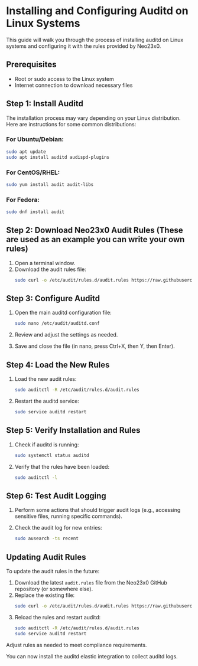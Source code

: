# Installing and Configuring Auditd on Linux Systems

This guide will walk you through the process of installing auditd on Linux systems and configuring it with the rules provided by Neo23x0.

## Prerequisites

- Root or sudo access to the Linux system
- Internet connection to download necessary files

## Step 1: Install Auditd

The installation process may vary depending on your Linux distribution. Here are instructions for some common distributions:

### For Ubuntu/Debian:

```bash
sudo apt update
sudo apt install auditd audispd-plugins
```

### For CentOS/RHEL:

```bash
sudo yum install audit audit-libs
```

### For Fedora:

```bash
sudo dnf install audit
```

## Step 2: Download Neo23x0 Audit Rules (These are used as an example you can write your own rules)

1. Open a terminal window.
2. Download the audit rules file:
   ```bash
   sudo curl -o /etc/audit/rules.d/audit.rules https://raw.githubusercontent.com/Neo23x0/auditd/master/audit.rules
   ```

## Step 3: Configure Auditd

1. Open the main auditd configuration file:
   ```bash
   sudo nano /etc/audit/auditd.conf
   ```

2. Review and adjust the settings as needed.

3. Save and close the file (in nano, press Ctrl+X, then Y, then Enter).

## Step 4: Load the New Rules

1. Load the new audit rules:
   ```bash
   sudo auditctl -R /etc/audit/rules.d/audit.rules
   ```

2. Restart the auditd service:
   ```bash
   sudo service auditd restart
   ```

## Step 5: Verify Installation and Rules

1. Check if auditd is running:
   ```bash
   sudo systemctl status auditd
   ```

2. Verify that the rules have been loaded:
   ```bash
   sudo auditctl -l
   ```

## Step 6: Test Audit Logging

1. Perform some actions that should trigger audit logs (e.g., accessing sensitive files, running specific commands).

2. Check the audit log for new entries:
   ```bash
   sudo ausearch -ts recent
   ```

## Updating Audit Rules

To update the audit rules in the future:

1. Download the latest `audit.rules` file from the Neo23x0 GitHub repository (or somewhere else).
2. Replace the existing file:
   ```bash
   sudo curl -o /etc/audit/rules.d/audit.rules https://raw.githubusercontent.com/Neo23x0/auditd/master/audit.rules
   ```
3. Reload the rules and restart auditd:
   ```bash
   sudo auditctl -R /etc/audit/rules.d/audit.rules
   sudo service auditd restart
   ```

Adjust rules as needed to meet compliance requirements.

You can now install the auditd elastic integration to collect auditd logs.